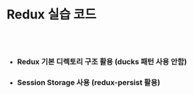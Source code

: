 # Redux 실습 코드
<br/>

<br/>

- ### Redux 기본 디렉토리 구조 활용 (ducks 패턴 사용 안함)

- ### Session Storage 사용 (redux-persist 활용)

